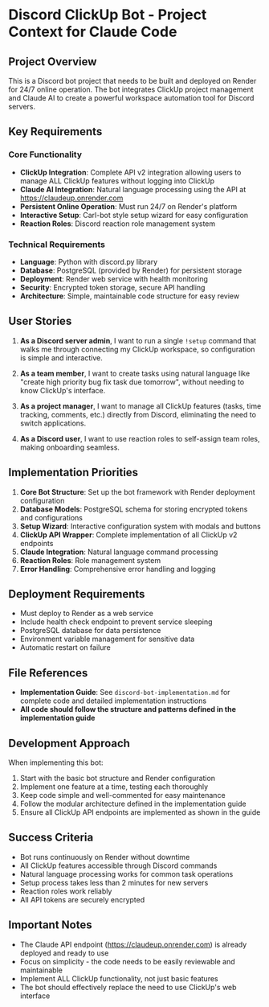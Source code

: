 # Discord ClickUp Bot - Project Context for Claude Code

## Project Overview

This is a Discord bot project that needs to be built and deployed on Render for 24/7 online operation. The bot integrates ClickUp project management and Claude AI to create a powerful workspace automation tool for Discord servers.

## Key Requirements

### Core Functionality
- **ClickUp Integration**: Complete API v2 integration allowing users to manage ALL ClickUp features without logging into ClickUp
- **Claude AI Integration**: Natural language processing using the API at https://claudeup.onrender.com
- **Persistent Online Operation**: Must run 24/7 on Render's platform
- **Interactive Setup**: Carl-bot style setup wizard for easy configuration
- **Reaction Roles**: Discord reaction role management system

### Technical Requirements
- **Language**: Python with discord.py library
- **Database**: PostgreSQL (provided by Render) for persistent storage
- **Deployment**: Render web service with health monitoring
- **Security**: Encrypted token storage, secure API handling
- **Architecture**: Simple, maintainable code structure for easy review

## User Stories

1. **As a Discord server admin**, I want to run a single `!setup` command that walks me through connecting my ClickUp workspace, so configuration is simple and interactive.

2. **As a team member**, I want to create tasks using natural language like "create high priority bug fix task due tomorrow", without needing to know ClickUp's interface.

3. **As a project manager**, I want to manage all ClickUp features (tasks, time tracking, comments, etc.) directly from Discord, eliminating the need to switch applications.

4. **As a Discord user**, I want to use reaction roles to self-assign team roles, making onboarding seamless.

## Implementation Priorities

1. **Core Bot Structure**: Set up the bot framework with Render deployment configuration
2. **Database Models**: PostgreSQL schema for storing encrypted tokens and configurations  
3. **Setup Wizard**: Interactive configuration system with modals and buttons
4. **ClickUp API Wrapper**: Complete implementation of all ClickUp v2 endpoints
5. **Claude Integration**: Natural language command processing
6. **Reaction Roles**: Role management system
7. **Error Handling**: Comprehensive error handling and logging

## Deployment Requirements

- Must deploy to Render as a web service
- Include health check endpoint to prevent service sleeping
- PostgreSQL database for data persistence
- Environment variable management for sensitive data
- Automatic restart on failure

## File References

- **Implementation Guide**: See `discord-bot-implementation.md` for complete code and detailed implementation instructions
- **All code should follow the structure and patterns defined in the implementation guide**

## Development Approach

When implementing this bot:
1. Start with the basic bot structure and Render configuration
2. Implement one feature at a time, testing each thoroughly
3. Keep code simple and well-commented for easy maintenance
4. Follow the modular architecture defined in the implementation guide
5. Ensure all ClickUp API endpoints are implemented as shown in the guide

## Success Criteria

- Bot runs continuously on Render without downtime
- All ClickUp features accessible through Discord commands
- Natural language processing works for common task operations
- Setup process takes less than 2 minutes for new servers
- Reaction roles work reliably
- All API tokens are securely encrypted

## Important Notes

- The Claude API endpoint (https://claudeup.onrender.com) is already deployed and ready to use
- Focus on simplicity - the code needs to be easily reviewable and maintainable
- Implement ALL ClickUp functionality, not just basic features
- The bot should effectively replace the need to use ClickUp's web interface